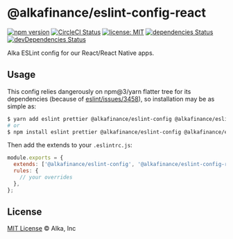 # @alkafinance/eslint-config-react

[![npm version](https://img.shields.io/npm/v/@alkafinance/eslint-config-react.svg)](http://npm.im/@alkafinance/eslint-config-react)
[![CircleCI Status](https://img.shields.io/circleci/project/github/alkafinance/eslint-config/master.svg)](https://circleci.com/gh/alkafinance/workflows/eslint-config/tree/master)
[![license: MIT](https://img.shields.io/npm/l/@alkafinance/eslint-config-react.svg)](./LICENSE)
[![dependencies Status](https://david-dm.org/alkafinance/eslint-config/status.svg?path=packages/eslint-config-react)](https://david-dm.org/alkafinance/eslint-config?path=packages/eslint-config-react)
[![devDependencies Status](https://david-dm.org/alkafinance/eslint-config/dev-status.svg?path=packages/eslint-config-react)](https://david-dm.org/alkafinance/eslint-config?path=packages/eslint-config-react&type=dev)

Alka ESLint config for our React/React Native apps.

## Usage

This config relies dangerously on npm@3/yarn flatter tree for its dependencies (because of [eslint/issues/3458](https://github.com/eslint/eslint/issues/3458)), so installation may be as simple as: 

```bash
$ yarn add eslint prettier @alkafinance/eslint-config @alkafinance/eslint-config-react --dev
# or
$ npm install eslint prettier @alkafinance/eslint-config @alkafinance/eslint-config-react --save-dev
```

Then add the extends to your `.eslintrc.js`:

```js
module.exports = {
  extends: ['@alkafinance/eslint-config', '@alkafinance/eslint-config-react/web' /* or '@alkafinance/eslint-config-react/native' */],
  rules: {
    // your overrides
  },
};
```

## License

[MIT License](../../LICENSE) © Alka, Inc
